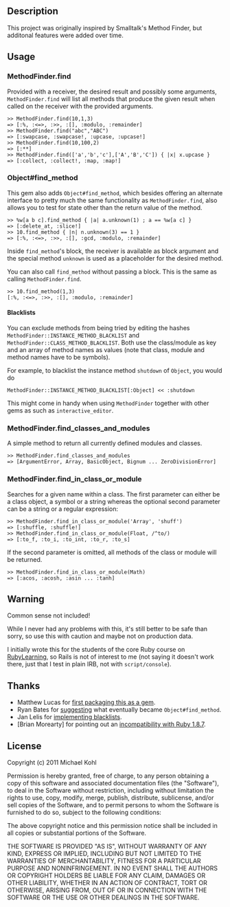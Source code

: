 Description
---

This project was originally inspired by Smalltalk's Method Finder, but
additonal features were added over time.

Usage
---

### MethodFinder.find

Provided with a receiver, the desired result and possibly some
arguments, `MethodFinder.find` will list all methods that produce the
given result when called on the receiver with the provided arguments.

    >> MethodFinder.find(10,1,3)
    => [:%, :<=>, :>>, :[], :modulo, :remainder]
    >> MethodFinder.find("abc","ABC")
    => [:swapcase, :swapcase!, :upcase, :upcase!]
    >> MethodFinder.find(10,100,2)
    => [:**]
    >> MethodFinder.find(['a','b','c'],['A','B','C']) { |x| x.upcase }
    => [:collect, :collect!, :map, :map!]

### Object#find_method

This gem also adds `Object#find_method`, which besides offering an
alternate interface to pretty much the same functionality as
`MethodFinder.find`, also allows you to test for state other than
the return value of the method.

    >> %w[a b c].find_method { |a| a.unknown(1) ; a == %w[a c] }
    => [:delete_at, :slice!]
    >> 10.find_method { |n| n.unknown(3) == 1 }
    => [:%, :<=>, :>>, :[], :gcd, :modulo, :remainder]

Inside `find_method`'s block, the receiver is available as block
argument and the special method `unknown` is used as a placeholder for
the desired method.

You can also call `find_method` without passing a block. This is the
same as calling `MethodFinder.find`.

    >> 10.find_method(1,3)
    [:%, :<=>, :>>, :[], :modulo, :remainder]

#### Blacklists

You can exclude methods from being tried by editing the hashes
`MethodFinder::INSTANCE_METHOD_BLACKLIST` and
`MethodFinder::CLASS_METHOD_BLACKLIST`. Both use the class/module
as key and an array of method names as values (note that class, module
and method names have to be symbols).

For example, to blacklist the instance method `shutdown` of `Object`,
you would do

    MethodFinder::INSTANCE_METHOD_BLACKLIST[:Object] << :shutdown

This might come in handy when using `MethodFinder` together with other
gems as such as `interactive_editor`.

### MethodFinder.find\_classes\_and_modules

A simple method to return all currently defined modules and classes.

    >> MethodFinder.find_classes_and_modules
    => [ArgumentError, Array, BasicObject, Bignum ... ZeroDivisionError]

### MethodFinder.find\_in\_class\_or_module

Searches for a given name within a class. The first parameter can
either be a class object, a symbol or a string whereas the optional
second parameter can be a string or a regular expression:

    >> MethodFinder.find_in_class_or_module('Array', 'shuff')
    => [:shuffle, :shuffle!]
    >> MethodFinder.find_in_class_or_module(Float, /^to/)
    => [:to_f, :to_i, :to_int, :to_r, :to_s]

If the second parameter is omitted, all methods of the class or module
will be returned.

    >> MethodFinder.find_in_class_or_module(Math)
    => [:acos, :acosh, :asin ... :tanh]

Warning
---

Common sense not included!

While I never had any problems with this, it's still better to be
safe than sorry, so use this with caution and maybe not on production
data.

I initially wrote this for the students of the core Ruby course on
[RubyLearning](http://rubylearning.org), so Rails is not of interest
to me (not saying it doesn't work there, just that I test in plain
IRB, not with `script/console`).

Thanks
---

* Matthew Lucas for [first packaging this as a gem](https://github.com/citizen428/methodfinder/pull/1).
* Ryan Bates for
[suggesting](https://github.com/citizen428/methodfinder/issues/closed#issue/3)
what eventually became `Object#find_method`.
* Jan Lelis for [implementing blacklists](https://github.com/citizen428/methodfinder/issues/closed#issue/4).
* [Brian Morearty] for pointing out an [incompatibility with Ruby 1.8.7](https://github.com/citizen428/methodfinder/pull/5).

License
---

Copyright (c) 2011 Michael Kohl

Permission is hereby granted, free of charge, to any person obtaining a copy
of this software and associated documentation files (the "Software"), to deal
in the Software without restriction, including without limitation the rights
to use, copy, modify, merge, publish, distribute, sublicense, and/or sell
copies of the Software, and to permit persons to whom the Software is
furnished to do so, subject to the following conditions:

The above copyright notice and this permission notice shall be included in
all copies or substantial portions of the Software.

THE SOFTWARE IS PROVIDED "AS IS", WITHOUT WARRANTY OF ANY KIND, EXPRESS OR
IMPLIED, INCLUDING BUT NOT LIMITED TO THE WARRANTIES OF MERCHANTABILITY,
FITNESS FOR A PARTICULAR PURPOSE AND NONINFRINGEMENT. IN NO EVENT SHALL THE
AUTHORS OR COPYRIGHT HOLDERS BE LIABLE FOR ANY CLAIM, DAMAGES OR OTHER
LIABILITY, WHETHER IN AN ACTION OF CONTRACT, TORT OR OTHERWISE, ARISING FROM,
OUT OF OR IN CONNECTION WITH THE SOFTWARE OR THE USE OR OTHER DEALINGS IN
THE SOFTWARE.
